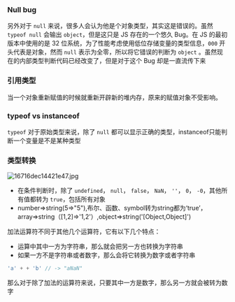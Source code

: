 ### Null bug
另外对于 `null` 来说，很多人会认为他是个对象类型，其实这是错误的。虽然 `typeof null` 会输出 `object`，但是这只是 JS 存在的一个悠久 Bug。在 JS 的最初版本中使用的是 32 位系统，为了性能考虑使用低位存储变量的类型信息，`000` 开头代表是对象，然而 `null` 表示为全零，所以将它错误的判断为 `object` 。虽然现在的内部类型判断代码已经改变了，但是对于这个 Bug 却是一直流传下来


### 引用类型


当一个对象重新赋值的时候就重新开辟新的堆内存，原来的赋值对象不受影响。


### typeof vs instanceof


`typeof` 对于原始类型来说，除了 `null` 都可以显示正确的类型，instanceof只能判断一个变量是不是某种类型


### 类型转换
![16716dec14421e47.jpg](https://cdn.nlark.com/yuque/0/2021/jpeg/164088/1619082018491-5d7c38ec-0b46-4f9d-8ba7-55c7b5ade8d7.jpeg#clientId=u2918626f-9797-4&from=drop&id=ud7b1e636&margin=%5Bobject%20Object%5D&name=16716dec14421e47.jpg&originHeight=648&originWidth=910&originalType=binary&size=32988&status=done&style=none&taskId=ua7a8bd11-dac0-44cd-9f6d-6cf9b2b6320)

- 在条件判断时，除了 `undefined`， `null`， `false`， `NaN`， `''`， `0`， `-0`，其他所有值都转为 `true`，包括所有对象
- number=>string(5=>"5"),布尔、函数、symbol转为string都为‘true’，array=>string（[1,2]=>'1,2'）,object=>string('[Object,Object]')



加法运算符不同于其他几个运算符，它有以下几个特点：


- 运算中其中一方为字符串，那么就会把另一方也转换为字符串
- 如果一方不是字符串或者数字，那么会将它转换为数字或者字符串



```javascript
'a' + + 'b' // -> "aNaN"
```


那么对于除了加法的运算符来说，只要其中一方是数字，那么另一方就会被转为数字
